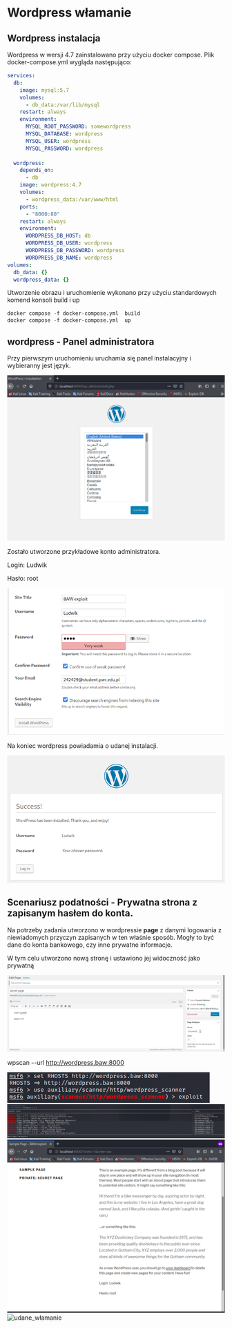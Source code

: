 # Wordpress włamanie


## Wordpress instalacja

Wordpress w wersji 4.7 zainstalowano przy użyciu docker compose. Plik docker-compose.yml wygląda następująco:
``` yml
services:
  db:
    image: mysql:5.7
    volumes:
      - db_data:/var/lib/mysql
    restart: always
    environment:
      MYSQL_ROOT_PASSWORD: somewordpress
      MYSQL_DATABASE: wordpress
      MYSQL_USER: wordpress
      MYSQL_PASSWORD: wordpress
    
  wordpress:
    depends_on:
      - db
    image: wordpress:4.7
    volumes:
      - wordpress_data:/var/www/html
    ports:
      - "8000:80"
    restart: always
    environment:
      WORDPRESS_DB_HOST: db
      WORDPRESS_DB_USER: wordpress
      WORDPRESS_DB_PASSWORD: wordpress
      WORDPRESS_DB_NAME: wordpress
volumes:
  db_data: {}
  wordpress_data: {}
```


Utworzenie obrazu i uruchomienie wykonano przy użyciu standardowych komend konsoli build i up

```
docker compose -f docker-compose.yml  build
docker compose -f docker-compose.yml  up
```
## wordpress - Panel administratora
                                                                                     
Przy pierwszym uruchomieniu uruchamia się panel instalacyjny i wybieranny jest język.

![pierwsze_uruchomienie](/Foty/Do2022.06.17/pierwsze_uruchomienie.png)

Zostało utworzone przykładowe konto administratora.

Login: Ludwik

Hasło: root

![konto](/Foty/Do2022.06.17/konto.png)

Na koniec wordpress powiadamia o udanej instalacji.

![installed](/Foty/Do2022.06.17/installed.png)

## Scenariusz podatności - Prywatna strona z zapisanym hasłem do konta. 

Na potrzeby zadania utworzono w wordpressie **page** z danymi logowania z niewiadomych przyczyn zapisanych w ten właśnie sposób. Mogły to być dane do konta bankowego, czy inne prywatne informacje. 

W tym celu utworzono nową stronę i ustawiono jej widoczność jako prywatną

![private_page](/Foty/Do2022.06.17/private_page.png)

wpscan --url http://wordpress.baw:8000  

![set_rhost](/Foty/Do2022.06.17/set_rhost.png)
![available_exploits](/Foty/Do2022.06.17/available_exploits.png)
![wyciek_hasla](/Foty/Do2022.06.17/wyciek_hasla.png)
![udane_włamanie](/Foty/Do2022.06.17/udane_włamanie.png)

